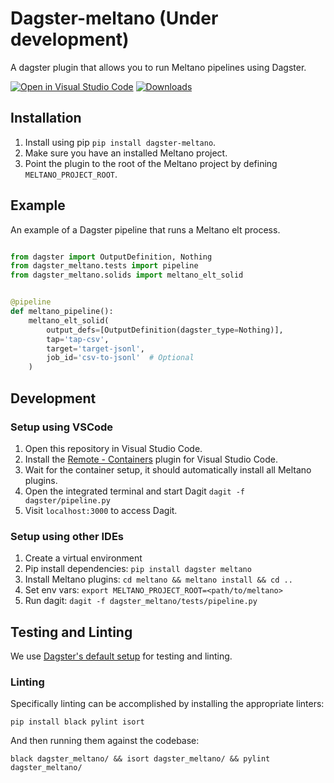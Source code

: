 # Dagster-meltano (Under development)
A dagster plugin that allows you to run Meltano pipelines using Dagster.

[![Open in Visual Studio Code](https://open.vscode.dev/badges/open-in-vscode.svg)](https://open.vscode.dev/quantile-development/dagster-meltano)
[![Downloads](https://pepy.tech/badge/dagster-meltano/month)](https://pepy.tech/project/dagster-meltano)

## Installation
1. Install using pip `pip install dagster-meltano`.
2. Make sure you have an installed Meltano project.
3. Point the plugin to the root of the Meltano project by defining `MELTANO_PROJECT_ROOT`.

## Example
An example of a Dagster pipeline that runs a Meltano elt process.

```python

from dagster import OutputDefinition, Nothing
from dagster_meltano.tests import pipeline
from dagster_meltano.solids import meltano_elt_solid


@pipeline
def meltano_pipeline():
    meltano_elt_solid(
        output_defs=[OutputDefinition(dagster_type=Nothing)],
        tap='tap-csv',
        target='target-jsonl',
        job_id='csv-to-jsonl'  # Optional
    )
```

## Development
### Setup using VSCode
1. Open this repository in Visual Studio Code.
2. Install the [Remote - Containers](https://marketplace.visualstudio.com/items?itemName=ms-vscode-remote.remote-containers) plugin for Visual Studio Code.
3. Wait for the container setup, it should automatically install all Meltano plugins. 
4. Open the integrated terminal and start Dagit `dagit -f dagster/pipeline.py`
4. Visit `localhost:3000` to access Dagit.

### Setup using other IDEs
1. Create a virtual environment
2. Pip install dependencies: `pip install dagster meltano`
3. Install Meltano plugins: `cd meltano && meltano install && cd ..`
4. Set env vars: `export MELTANO_PROJECT_ROOT=<path/to/meltano>`
5. Run dagit: `dagit -f dagster_meltano/tests/pipeline.py`

## Testing and Linting
We use [Dagster's default setup](https://docs.dagster.io/community/contributing#developing-dagster) 
for testing and linting.

### Linting
Specifically linting can be accomplished by installing the appropriate linters:

```shell
pip install black pylint isort
```

And then running them against the codebase:

```shell
black dagster_meltano/ && isort dagster_meltano/ && pylint dagster_meltano/ 
```